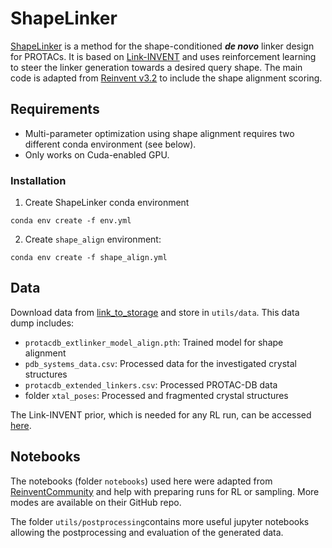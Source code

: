 # ShapeLinker
[ShapeLinker](link_to_preprint) is a method for the shape-conditioned ***de novo*** linker design for PROTACs. It is based on [Link-INVENT](https://chemrxiv.org/engage/chemrxiv/article-details/62628b2debac3a61c7debf31) and uses reinforcement learning to steer the linker generation towards a desired query shape. 
The main code is adapted from [Reinvent v3.2](https://github.com/MolecularAI/Reinvent) to include the shape alignment scoring.

## Requirements
* Multi-parameter optimization using shape alignment requires two different conda environment (see below).
* Only works on Cuda-enabled GPU.

### Installation
1. Create ShapeLinker conda environment
```
conda env create -f env.yml
```
2. Create ```shape_align``` environment:
```
conda env create -f shape_align.yml
```

## Data
Download data from [link_to_storage](link) and store in ```utils/data```. This data dump includes:

* ```protacdb_extlinker_model_align.pth```: Trained model for shape alignment
* ```pdb_systems_data.csv```: Processed data for the investigated crystal structures
* ```protacdb_extended_linkers.csv```: Processed PROTAC-DB data
* folder ```xtal_poses```: Processed and fragmented crystal structures

The Link-INVENT prior, which is needed for any RL run, can be accessed [here](https://github.com/MolecularAI/ReinventCommunity/blob/master/notebooks/models/linkinvent.prior).

## Notebooks
The notebooks (folder ```notebooks```) used here were adapted from [ReinventCommunity](https://github.com/MolecularAI/ReinventCommunity) and help with preparing runs for RL or sampling. More modes are available on their GitHub repo.

The folder ```utils/postprocessing```contains more useful jupyter notebooks allowing the postprocessing and evaluation of the generated data.